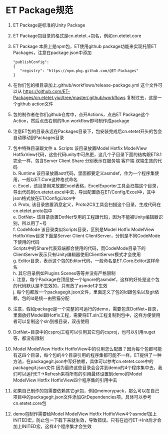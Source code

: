 # ET Package规范
1. ET Package是标准的Unity Package
   
2. ET Package包目录的格式是cn.etetet.+包名，例如cn.etetet.core
   
3. ET Package 本质上是npm包，ET使用github package功能来实现托管ET Packages，注意在package.json中添加
   ```
   "publishConfig": 
   { 
      "registry": "https://npm.pkg.github.com/@ET-Packages" 
   }  
   ```
4. 在你们包的根目录加上.github/workflows/release-package.yml 这个文件可以从 https://github.com/ET-Packages/cn.etetet.yiui/tree/master/.github/workflows 复制过去，这是一个github action文件

5. 包的制作者在你们github仓库中，点开Actions，点击ET Package这个Action，然后点击右侧的Run workflow即可制作成package

6. 注意ET包的目录永远在Packages目录下，包安装完成后cn.etetet开头的包会自动移动到Packages目录

7. 包中特殊目录跟文件
   a. Scripts 该目录放置Model Hotfix ModelView HotfixView代码，这些代码unity中可热更，这几个子目录下面的结构跟ET8.1完全一样，包含Server Client Share 分别表示在服务端 客户端 双端生效的代码  
   b. Runtime 该目录放置aot代码，里面都要定义asmdef，作为一个程序集使用，一般以ET.Core这种格式命名  
   c. Excel，该目录用来放置Excel表格，ExcelExporter工具会扫描这个目录，导出代码到cn.etetet.excel中去，导出配置放在ET/Config/Excel中，其中json格式放在ET/Config/Json中  
   d. Proto, 该目录放置消息定义，Proto2CS工具会扫描这个目录，生成代码在cn.etetet.proto包中  
   e. DotNet~ 该目录放置DotNet专用的工程跟代码，因为不能被Unity编辑器识别，所以用了~号  
   f. CodeMode 该目录类似Scripts目录，区别是Model Hotfix ModelView HotfixView目录下面是Server Client ClientServer，分别是不同CodeMode下使用的代码  
      Scripts中的Share代表双端都会使用的代码，而CodeMode目录下的ClientServer表示只有Unity编辑器使用ClientServer模式才会使用  
   g. Editor目录，表示这个包的Editor代码，一般命名是ET.Core.Editor这样命名  
   h. 其它目录例如Plugins Scenes等等并没有严格限制  
   i. 注意，每个Package在顶层放一个Ignore的asmdef，这样的好处是这个包的代码默认是不生效的，只有放了asmdef才生效  
   j. 每个包都放一个packagegit.json文件，里面定义了包的Id跟包名以及git依赖，包的id是统一由熊猫分配  

8. 注意，假如package是一个完整的可运行的demo，需要包含DotNet~目录，里面放好Model跟Hotfix工程，需要将ET.sln工程复制到包中，这样方便使用者可以复制这个sln到根目录，双击使用  
9.  DotNet~目录中的csproj工程可以引用其它包的csproj，也可以引用nuget等，都没有限制  
10. Model ModelView Hotfix HotfixView中的引用怎么配置？因为每个包都可能有这四个目录，每个包的4个目录引用的程序集都可能不一样，ET提供了一种方法，在packagegit.json中写好依赖，具体可以参考cn.etetet.core中的packagegit.json文件
    因为最终这些目录会合并到demo的4个程序集中去，我们可以运行ET->Refresh来将所有的引用最终设置到demo的Model ModelView Hotfix HotfixView四个程序集的引用中去  
11. 如果自己制作的包需要依赖其它git包，例如memorypack，那么可以在自己项目中的packagegit.json文件添加GitDependencies项，具体可以参考cn.etetet.core包  
12. demo包制作需要给Model ModelView Hotfix HotfixView4个asmdef加上INITED宏，防止包一下载下来就生效，导致错误。只有在运行ET->Init后才会加上INITED宏，这样4个程序集才会生效
